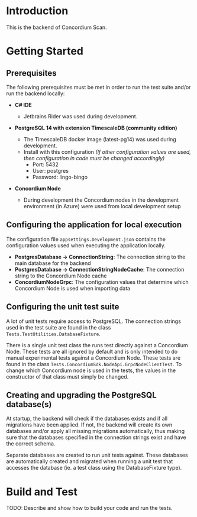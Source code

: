 # Introduction 
This is the backend of Concordium Scan.

# Getting Started
## Prerequisites
The following prerequisites must be met in order to run the test suite and/or run the backend locally:

* **C# IDE** 
    * Jetbrains Rider was used during development.

* **PostgreSQL 14 with extension TimescaleDB (community edition)** 
    * The TimescaleDB docker image (latest-pg14) was used during development.
    * Install with this configuration *(If other configuration values are used, then configuration in code must be changed accordingly)*
        * Port: 5432
        * User: postgres
        * Password: lingo-bingo

* **Concordium Node**
    * During development the Concordium nodes in the development environment (in Azure) were used from local development setup

## Configuring the application for local execution
The configuration file ``appsettings.Development.json`` contains the configuration values used when executing the application locally.

* **PostgresDatabase -> ConnectionString**: The connection string to the main database for the backend
* **PostgresDatabase -> ConnectionStringNodeCache**: The connection string to the Concordium Node cache
* **ConcordiumNodeGrpc**: The configuration values that determine which Concordium Node is used when importing data

## Configuring the unit test suite
A lot of unit tests require access to PostgreSQL. The connection strings used in the test suite are found in the class ``Tests.TestUtilities.DatabaseFixture``.

There is a single unit test class the runs test directly against a Concordium Node. These tests are all ignored by default and is only intended to do manual experimental tests against a Concordium Node. These tests are found in the class ``Tests.ConcordiumSdk.NodeApi.GrpcNodeClientTest``. To change which Concordium node is used in the tests, the values in the constructor of that class must simply be changed.

## Creating and upgrading the PostgreSQL database(s)
At startup, the backend will check if the databases exists and if all migrations have been applied. If not, the backend will create its own databases and/or apply all missing migrations automatically, thus making sure that the databases specified in the connection strings exist and have the correct schema.

Separate databases are created to run unit tests against. These databases are automatically created and migrated when running a unit test that accesses the database (ie. a test class using the DatabaseFixture type).

# Build and Test
TODO: Describe and show how to build your code and run the tests. 
